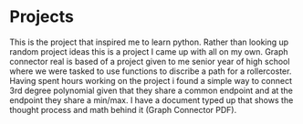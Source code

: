 # Projects
This is the project that inspired me to learn python. Rather than looking up random project ideas this is a project I came up with all on my own. Graph connector real is based of a project given to me senior year of high school where we were tasked to use functions to discribe a path for a rollercoster. Having spent hours working on the project i found a simple way to connect 3rd degree polynomial given that they share a common endpoint and at the endpoint they share a min/max. I have a document typed up that shows the thought process and math behind it (Graph Connector PDF). 

